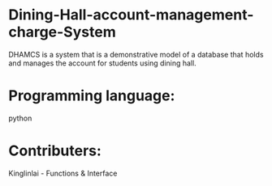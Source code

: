 # Dining-Hall-account-management-charge-System

DHAMCS is a system that is a demonstrative model of a database that holds and manages the account for students using dining hall.

# Programming language:
python

# Contributers:
Kinglinlai - Functions & Interface
